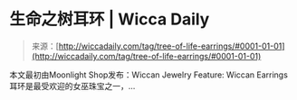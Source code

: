 <!--yml

分类：未分类

日期：2024年06月12日 18:25:40

-->

# 生命之树耳环 | Wicca Daily

> 来源：[http://wiccadaily.com/tag/tree-of-life-earrings/#0001-01-01](http://wiccadaily.com/tag/tree-of-life-earrings/#0001-01-01)

本文最初由Moonlight Shop发布：Wiccan Jewelry Feature: Wiccan Earrings 耳环是最受欢迎的女巫珠宝之一，…
